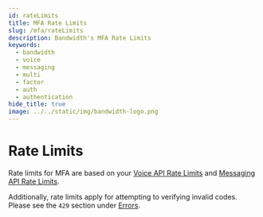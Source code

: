 ```yaml
---
id: rateLimits
title: MFA Rate Limits
slug: /mfa/rateLimits
description: Bandwidth's MFA Rate Limits
keywords:
  - bandwidth
  - voice
  - messaging
  - multi
  - factor
  - auth
  - authentication
hide_title: true
image: ../../static/img/bandwidth-logo.png
---
```

# Rate Limits

Rate limits for MFA are based on your [Voice API Rate Limits](../voice/about.md) and [Messaging API Rate Limits](../messaging/about.md).

Additionally, rate limits apply for attempting to verifying invalid codes. Please see the `429` section under [Errors](./errors.md#http-429).
